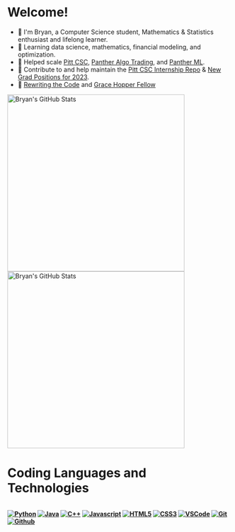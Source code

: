 <div align="left">
 <h1><b>Welcome!</b></h1>
</div>

 - 🔭  I'm Bryan, a Computer Science student, Mathematics & Statistics enthusiast and lifelong learner.
 - 🌱  Learning data science, mathematics, financial modeling, and optimization.
 - 🚀  Helped scale [Pitt CSC](https://pittcsc.org/), [Panther Algo Trading](https://github.com/PantherAlgoTrading), and [Panther ML](https://github.com/PantherML).
 - 🌟  Contribute to and help maintain the [Pitt CSC Internship Repo](https://github.com/pittcsc/Summer2023-Internships) & [New Grad Positions for 2023](https://github.com/owini/New-Grad-Positions-2023).
 - 🤍  [Rewriting the Code](https://rewritingthecode.org/) and [Grace Hopper Fellow](https://ghc.anitab.org/)
 
 <p align="left">
 <img src="https://github-readme-stats.vercel.app/api?username=bryandyang&show_icons=true&hide=&count_private=true&title_color=0891b2&text_color=ffffff&icon_color=0891b2&bg_color=1c1917&hide_border=true&show_icons=true" alt="Bryan's GitHub Stats" width=400 />
   <img src="https://github-readme-streak-stats.herokuapp.com/?user=bryandyang&stroke=ffffff&background=1c1917&ring=0891b2&fire=0891b2&currStreakNum=ffffff&currStreakLabel=0891b2&sideNums=ffffff&sideLabels=ffffff&dates=ffffff&hide_border=true" alt="Bryan's GitHub Stats" width=400 />
</p>

<div align="left">
 
 <h1><b>Coding Languages and Technologies<b></h1>
 </div>
  
<div style="display:flex", align="left">
 
  <a href="https://www.python.org/"><img alt="Python" src="https://img.shields.io/badge/Python-FFD43B?style=for-the-badge&logo=python&logoColor=blue"></a>
  <a href="https://dev.java/"><img alt="Java" src="https://img.shields.io/badge/Java-ED8B00?style=for-the-badge&logo=java&logoColor=white"></a>
  <a href="https://cplusplus.com/"><img alt="C++" src="https://img.shields.io/badge/C%2B%2B-00599C?style=for-the-badge&logo=c%2B%2B&logoColor=white"></a>
  <a href="https://www.javascript.com/"><img alt="Javascript" src="https://img.shields.io/badge/JavaScript-323330?style=for-the-badge&logo=javascript&logoColor=F7DF1E"></a>
  <a href="https://html.com/"><img alt="HTML5" src="https://img.shields.io/badge/html5%20-%23E34F26.svg?&style=for-the-badge&logo=html5&logoColor=white"/></a>
  <a href="https://developer.mozilla.org/en-US/docs/Web/CSS"><img alt="CSS3" src="https://img.shields.io/badge/css3%20-%231572B6.svg?&style=for-the-badge&logo=css3&logoColor=white"/></a>
  <a href="https://code.visualstudio.com/"><img alt="VSCode" src="https://img.shields.io/badge/VSCode-0078D4?style=for-the-badge&logo=visual%20studio%20code&logoColor=white"></a>
  <a href="https://git-scm.com/"><img alt="Git" src="https://img.shields.io/badge/GIT-E44C30?style=for-the-badge&logo=git&logoColor=white"></a>
  <a href="https://github.com/"><img alt="Github" src="https://img.shields.io/badge/GitHub-100000?style=for-the-badge&logo=github&logoColor=white"></a>
  
</div>



